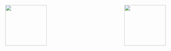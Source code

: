 <p align="center">
  <img style="float: left; height:130px" src="https://github-readme-stats.vercel.app/api?username=benjaminbrandmeier&show_icons=true&theme=dark&hide_title=true" />
  &nbsp;
  <img style="float: right; height:130px" src="https://github-readme-stats.vercel.app/api/top-langs/?username=benjaminbrandmeier&layout=compact&theme=dark&hide_title=true" />
</p>
